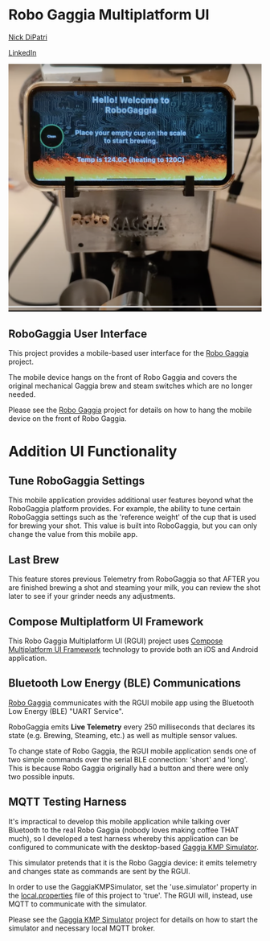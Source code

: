 # Robo Gaggia Multiplatform UI

[Nick DiPatri](ndipatri@gmail.com)

[LinkedIn](https://www.linkedin.com/in/ndipatri/)

![Robo Gaggia](media/gaggia1.png)


## RoboGaggia User Interface ##

This project provides a mobile-based user interface for the [Robo Gaggia](https://github.com/ndipatri/RoboGaggia) project.

The mobile device hangs on the front of Robo Gaggia and covers the original mechanical Gaggia brew and steam switches which are no longer needed.

Please see the [Robo Gaggia](https://github.com/ndipatri/RoboGaggia) project for details on how to hang the mobile device on the front of Robo Gaggia.

# Addition UI Functionality

## Tune RoboGaggia Settings

This mobile application provides additional user features beyond what the RoboGaggia platform provides. For example, the ability to tune certain RoboGaggia settings such as the 'reference weight' of the cup that is used for brewing your shot.  This value is built into RoboGaggia, but you can only change the value from this mobile app.

## Last Brew

This feature stores previous Telemetry from RoboGaggia so that AFTER you are finished brewing a shot and steaming your milk, you can review the shot later to see if your grinder needs any adjustments.




## Compose Multiplatform UI Framework

This Robo Gaggia Multiplatform UI (RGUI) project uses [Compose Multiplatform UI Framework](https://www.jetbrains.com/lp/compose-multiplatform/) technology to provide both an iOS and Android application.


## Bluetooth Low Energy (BLE) Communications

[Robo Gaggia](https://github.com/ndipatri/RoboGaggia) communicates with the RGUI mobile app using the Bluetooth Low Energy (BLE) "UART Service".

RoboGaggia emits **Live Telemetry** every 250 milliseconds that declares its state (e.g. Brewing, Steaming, etc.) as well as multiple sensor values.

To change state of Robo Gaggia, the RGUI mobile application sends one of two simple commands over the serial BLE connection: 'short' and 'long'.  This is because Robo Gaggia originally had a button and there were only two possible inputs.



## MQTT Testing Harness ##

It's impractical to develop this mobile application while talking over Bluetooth to the real Robo Gaggia (nobody loves making coffee THAT much), so I developed a test harness whereby this application can be configured to communicate with the desktop-based [Gaggia KMP Simulator](https://github.com/ndipatri/GaggiaKMPSimulator).

This simulator pretends that it is the Robo Gaggia device: it emits telemetry and changes state as commands are sent by the RGUI.

In order to use the GaggiaKMPSimulator, set the 'use.simulator' property in the [local.properties](local.properties) file of this project to 'true'.  The RGUI will, instead, use MQTT to communicate with the simulator.

Please see the [Gaggia KMP Simulator](https://github.com/ndipatri/GaggiaKMPSimulator) project for details on how to start the simulator and necessary local MQTT broker. 




